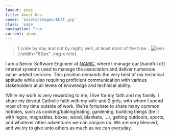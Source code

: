 ```yaml
---
layout: page
title: About Ken
cover: 'assets/images/kkff.jpg'
class: 'page'
navigation: True
current: about
---
```


>I code by day and not by night; well, at least most of the time...
>![ken](../img/kenfussner.jpg){:width="60px" .img-circle}

I am a Senior Software Engineer at [NAMIC](http://www.namic.org), where I manage our [handful of] internal systems 
used to manage the association and deliver numerous value-added services. This position demands 
the very best of my technical aptitude while also requiring proficient communication with various 
stakeholders at all levels of knowledge and technical ability.

While my work is very rewarding to me, I live for my faith and my family. I share my devout Catholic 
faith with my wife and 2 girls, with whom I spend most of my time outside of work. We're fortunate to 
share many common hobbies, such as cooking/baking/eating, gardening, building things (be it with legos, 
magnatiles, boxes, wood, blankets, ...), getting outdoors, sports, and whatever other adventures we can
conjure up. We are very blessed, and we try to give unto others as much as we can everyday.